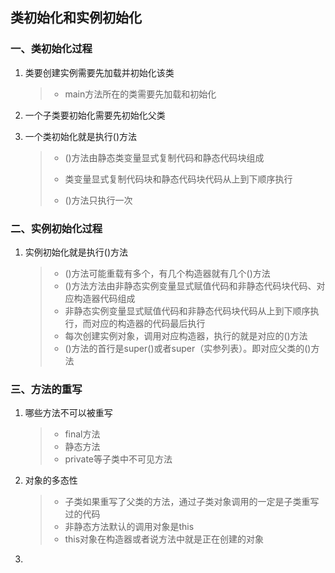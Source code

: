 ## 类初始化和实例初始化

### 一、类初始化过程

1. 类要创建实例需要先加载并初始化该类

   > + main方法所在的类需要先加载和初始化
   >
   > 

2. 一个子类要初始化需要先初始化父类

3. 一个类初始化就是执行<clinit>()方法

   > + <clinit>()方法由静态类变量显式复制代码和静态代码块组成
   >
   > + 类变量显式复制代码块和静态代码块代码从上到下顺序执行
   > + <clinit>()方法只执行一次
   >
   > 


### 二、实例初始化过程

1. 实例初始化就是执行<cinit>()方法

   > + <init>()方法可能重载有多个，有几个构造器就有几个<init>()方法
   > + <init>()方法方法由非静态实例变量显式赋值代码和非静态代码块代码、对应构造器代码组成
   > + 非静态实例变量显式赋值代码和非静态代码块代码从上到下顺序执行，而对应的构造器的代码最后执行
   > + 每次创建实例对象，调用对应构造器，执行的就是对应的<init>()方法
   > + <init>()方法的首行是super()或者super（实参列表）。即对应父类的<init>()方法

### 三、方法的重写

1. 哪些方法不可以被重写

   > + final方法
   > + 静态方法
   > + private等子类中不可见方法

2. 对象的多态性

   > + 子类如果重写了父类的方法，通过子类对象调用的一定是子类重写过的代码
   > + 非静态方法默认的调用对象是this
   > + this对象在构造器或者说<init>方法中就是正在创建的对象

3. 

